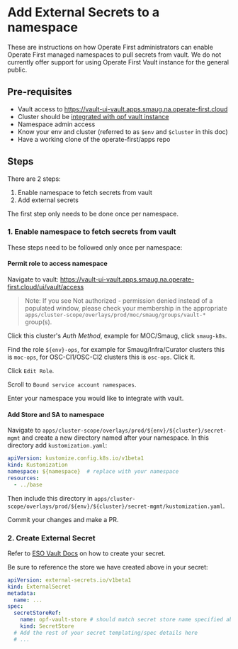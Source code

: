 # Add External Secrets to a namespace

These are instructions on how Operate First administrators can enable Operate First managed namespaces to pull secrets
from vault. We do not currently offer support for using Operate First Vault instance for the general public.

## Pre-requisites

* Vault access to https://vault-ui-vault.apps.smaug.na.operate-first.cloud
* Cluster should be [integrated with opf vault instance][1]
* Namespace admin access
* Know your env and cluster (referred to as `$env` and `$cluster` in this doc)
* Have a working clone of the operate-first/apps repo

## Steps

There are 2 steps:
1) Enable namespace to fetch secrets from vault
2) Add external secrets

The first step only needs to be done once per namespace.

### 1. Enable namespace to fetch secrets from vault

These steps need to be followed only once per namespace:

#### Permit role to access namespace

Navigate to vault: https://vault-ui-vault.apps.smaug.na.operate-first.cloud/ui/vault/access

> Note: If you see Not authorized - permission denied instead of a populated window, please check your membership in the
> appropriate `apps/cluster-scope/overlays/prod/moc/smaug/groups/vault-*` group(s).

Click this cluster's *Auth Method*, example for MOC/Smaug, click `smaug-k8s`.

Find the role `${env}-ops`, for example for Smaug/Infra/Curator clusters this is `moc-ops`, for OSC-Cl1/OSC-Cl2 clusters
this is `osc-ops`. Click it.

Click `Edit Role`.

Scroll to `Bound service account namespaces`.

Enter your namespace you would like to integrate with vault.

#### Add Store and SA to namespace

Navigate to `apps/cluster-scope/overlays/prod/${env}/${cluster}/secret-mgmt` and create a new directory named after
your namespace. In this directory add `kustomization.yaml`:

```yaml
apiVersion: kustomize.config.k8s.io/v1beta1
kind: Kustomization
namespace: ${namespace}  # replace with your namespace
resources:
  - ../base
```

Then include this directory in  `apps/cluster-scope/overlays/prod/${env}/${cluster}/secret-mgmt/kustomization.yaml`.

Commit your changes and make a PR.

### 2. Create External Secret

Refer to [ESO Vault Docs][2] on how to create your secret.

Be sure to reference the store we have created above in your secret:

```yaml
apiVersion: external-secrets.io/v1beta1
kind: ExternalSecret
metadata:
  name: ...
spec:
  secretStoreRef:
    name: opf-vault-store # should match secret store name specified above
    kind: SecretStore
  # Add the rest of your secret templating/spec details here
  # ...

```
[1]: add_cluster_to_eso_and_vault.md
[2]: https://external-secrets.io/v0.5.6/provider-hashicorp-vault/
